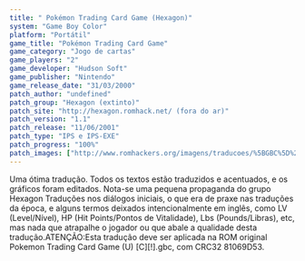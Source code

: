 ```yaml
---
title: " Pokémon Trading Card Game (Hexagon)"
system: "Game Boy Color"
platform: "Portátil"
game_title: "Pokémon Trading Card Game"
game_category: "Jogo de cartas"
game_players: "2"
game_developer: "Hudson Soft"
game_publisher: "Nintendo"
game_release_date: "31/03/2000"
patch_author: "undefined"
patch_group: "Hexagon (extinto)"
patch_site: "http://hexagon.romhack.net/ (fora do ar)"
patch_version: "1.1"
patch_release: "11/06/2001"
patch_type: "IPS e IPS-EXE"
patch_progress: "100%"
patch_images: ["http://www.romhackers.org/imagens/traducoes/%5BGBC%5D%20Pok%C3%A9mon%20Trading%20Card%20Game%20-%20Hexagon%20-%201.png","http://www.romhackers.org/imagens/traducoes/%5BGBC%5D%20Pok%C3%A9mon%20Trading%20Card%20Game%20-%20Hexagon%20-%202.png","http://www.romhackers.org/imagens/traducoes/%5BGBC%5D%20Pok%C3%A9mon%20Trading%20Card%20Game%20-%20Hexagon%20-%203.png"]
---
```

Uma ótima tradução. Todos os textos estão traduzidos e acentuados, e os gráficos foram editados. Nota-se uma pequena propaganda do grupo Hexagon Traduções nos diálogos iniciais, o que era de praxe nas traduções da época, e alguns termos deixados intencionalmente em inglês, como LV (Level/Nível), HP (Hit Points/Pontos de Vitalidade), Lbs (Pounds/Libras), etc, mas nada que atrapalhe o jogador ou que abale a qualidade desta tradução.ATENÇÃO:Esta tradução deve ser aplicada na ROM original Pokemon Trading Card Game (U) [C][!].gbc, com CRC32 81069D53.